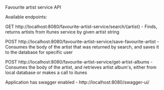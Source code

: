 Favourite artist service API

Available endpoints:

GET http://localhost:8080/favourite-artist-service/search/{artist} - Finds, returns artists from Itunes service by
given artist string

POST http://localhost:8080/favourite-artist-service/save-favourite-artist - Consumes the body of the artist that was
returned by search, and saves it to the database for specific user

POST http://localhost:8080/favourite-artist-service/get-artist-albums - Consumes the body of the artist, and retrieves
artist album's, either from local database or makes a call to itunes

Application has swagger enabled - http://localhost:8080/swagger-ui/
